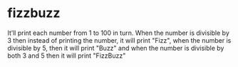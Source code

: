 # fizzbuzz
It’ll print each number from 1 to 100 in turn. When the number is divisible by 3 then instead of printing the number, it will print "Fizz", when the number is divisible by 5, then it will print "Buzz" and when the number is divisible by both 3 and 5 then it will print "FizzBuzz"
